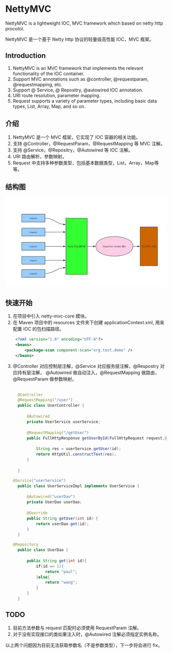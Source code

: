 # NettyMVC

NettyMVC is a lightweight IOC, MVC framework which based on netty http procotol.

NettyMVC 是一个基于 Netty http 协议的轻量级高性能 IOC，MVC 框架。


## Introduction
1. NettyMVC is an MVC framework that implements the relevant functionality of the IOC container.
2. Support MVC annotations such as @controller, @requestparam, @requestmapping, etc.
3. Support @ Service, @ Repositry, @autowired IOC annotation.
4. URI route resolution, parameter mapping.
5. Request supports a variety of parameter types, including basic data types, List, Array, Map, and so on.

## 介绍
1. NettyMVC 是一个 MVC 框架，它实现了 IOC 容器的相关功能。
2. 支持 @Controller，@RequestParam，@RequestMapping 等 MVC 注解。
3. 支持 @Service，@Repositry，@Autowired 等 IOC 注解。
4. URI 路由解析，参数映射。
5. Request 中支持多种参数类型，包括基本数据类型，List，Array，Map等等。

## 结构图
![avatar](https://github.com/PaulWang92115/NettyMVC/blob/master/nettymvc.png)

## 快速开始
1. 在项目中引入 netty-mvc-core 模块。
2. 在 Maven 项目中的 resources 文件夹下创建 applicationContext.xml, 用来配置 IOC 的包扫描路径。
   ```xml
    <?xml version="1.0" encoding="UTF-8"?>
    <beans>
        <package-scan component-scan="org.test.demo" />
    </beans>
   ```
 3. @Controller 对应控制层注解，@Service 对应服务层注解，@Respostry 对应持有层注解， @Autowired 做自动注入，@RequestMapping 做路由，
    @RequestParam 做参数映射。
    ```java
    
      @Controller
      @RequestMapping("/user")
      public class UserController {

          @Autowired
          private UserService userService;

          @RequestMapping("/getUser")
          public FullHttpResponse getUserById(FullHttpRequest request,@RequestParam("userId") int id,@RequestParam("name") String name){

              String res = userService.getUser(id);
              return HttpUtil.constructText(res);
          }

      }

    ```
    ```java
    @Service("userService")
      public class UserServiceImpl implements UserService {

          @Autowired("userDao")
          private UserDao userDao;

          @Override
          public String getUser(int id) {
              return userDao.get(id);
          }
      }
    ```
    ```java
    @Repository
      public class UserDao {

          public String get(int id){
              if(id == 1){
                  return "paul";
              }else{
                  return "wang";
              }
          }
      }

    ```
    
## TODO
1. 目前方法参数与 request 匹配时必须使用 RequestParam 注解。
2. 对于没有实现接口的类如果注入时，@Autowired 注解必须指定实例名称。

以上两个问题因为目前无法获取参数名（不是参数类型），下一步将会进行 fix。
    
